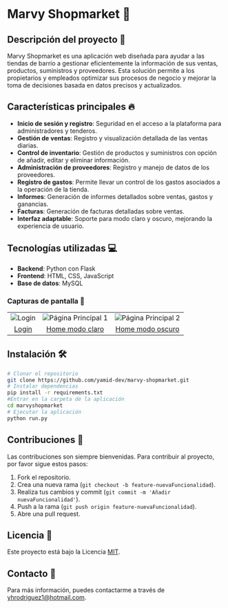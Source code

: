 # Marvy Shopmarket 🛒

## Descripción del proyecto 📝
Marvy Shopmarket es una aplicación web diseñada para ayudar a las tiendas de barrio a gestionar eficientemente la información de sus ventas, productos, suministros y proveedores. Esta solución permite a los propietarios y empleados optimizar sus procesos de negocio y mejorar la toma de decisiones basada en datos precisos y actualizados.

## Características principales 🔥
- **Inicio de sesión y registro**: Seguridad en el acceso a la plataforma para administradores y tenderos.
- **Gestión de ventas**: Registro y visualización detallada de las ventas diarias.
- **Control de inventario**: Gestión de productos y suministros con opción de añadir, editar y eliminar información.
- **Administración de proveedores**: Registro y manejo de datos de los proveedores.
- **Registro de gastos**: Permite llevar un control de los gastos asociados a la operación de la tienda.
- **Informes**: Generación de informes detallados sobre ventas, gastos y ganancias.
- **Facturas**: Generación de facturas detalladas sobre ventas.
- **Interfaz adaptable**: Soporte para modo claro y oscuro, mejorando la experiencia de usuario.


## Tecnologías utilizadas 💻
- **Backend**: Python con Flask
- **Frontend**: HTML, CSS, JavaScript
- **Base de datos**: MySQL

### Capturas de pantalla 📸
| | | |
|:---:|:---:|:---:|
| ![Login](https://i.postimg.cc/pTh6cKpR/login.png) | ![Página Principal 1](https://i.postimg.cc/2yqrwqfZ/home2.png) | ![Página Principal 2](https://i.postimg.cc/3wKsJyWH/home.png) |
| [Login](https://postimg.cc/PpHyPpWR) | [Home modo claro](https://postimg.cc/vxdJ8ZTY) | [Home modo oscuro](https://postimg.cc/yDbQL8Ff) |


## Instalación 🛠️
```bash
# Clonar el repositorio
git clone https://github.com/yamid-dev/marvy-shopmarket.git
# Instalar dependencias
pip install -r requirements.txt
#Entrar en la carpeta de la aplicación
cd marvyshopmarket
# Ejecutar la aplicación
python run.py
```
## Contribuciones 👥
Las contribuciones son siempre bienvenidas. Para contribuir al proyecto, por favor sigue estos pasos:

1. Fork el repositorio.
2. Crea una nueva rama (`git checkout -b feature-nuevaFuncionalidad`).
3. Realiza tus cambios y commit (`git commit -m 'Añadir nuevaFuncionalidad'`).
4. Push a la rama (`git push origin feature-nuevaFuncionalidad`).
5. Abre una pull request.

## Licencia 📄
Este proyecto está bajo la Licencia [MIT](url-de-la-licencia).

## Contacto 📧
Para más información, puedes contactarme a través de [yhrodriguez1@hotmail.com](mailto:yhrodriguez1@hotmail.com).

